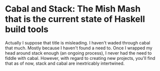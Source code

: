 # Cabal and Stack: The Mish Mash that is the current state of Haskell build tools

Actually I suppose that title is misleading. I haven't waded through cabal that much. Mostly because I haven't found a need to. Once I wrapped my head around stack enough (an ongoing process), I never had the need to fiddle with cabal. However, with regard to creating new projects, you'll find that as of now, stack and cabal are inextricably intertwined.
